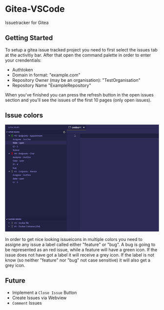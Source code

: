 # Gitea-VSCode

Issuetracker for Gitea

## Getting Started

To setup a gitea issue tracked project you need to first select the issues tab at the activitiy bar. After that open the command palette in order to enter your crendentials:
- Authtoken
- Domain in format: "example.com"
- Repository Owner (may be an organisation): "TestOrganisation"
- Repository Name "ExampleRepository"

When you've finished you can press the refresh button in the open issues section and you'll see the issues of the first 10 pages (only open issues).

## Issue colors

![Issues with multiple colors](./media/gitea-issues.png)

In order to get nice looking issueicons in multiple colors you need to assigne any issue a label called either "feature" or "bug". A bug is going to be represented as an red issue, while a feature will have a green icon. If the issue does not have got a label it will receive a grey icon. If the label is not know (so neither "feature" nor "bug" not case sensitive) it will also get a grey icon.
## Future
- Implement a `Close Issue` Button
- Create Issues via Webview
- `Comment` Issues
